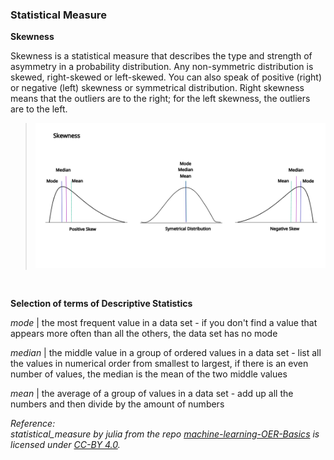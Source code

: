 ### Statistical Measure

**Skewness**

Skewness is a statistical measure that describes the type and strength of asymmetry in a probability distribution. Any non-symmetric distribution is skewed, right-skewed or left-skewed. You can also speak of positive (right) or negative (left) skewness or symmetrical distribution. Right skewness means that the outliers are to the right; for the left skewness, the outliers are to the left.

>![Skewness](../img/skewness.svg)

<br>

**Selection of terms of Descriptive Statistics**

_mode_ | the most frequent value in a data set - if you don't find a value that appears more often than all the others, the data set has no mode

_median_ | the middle value in a group of ordered values in a data set - list all the values in numerical order from smallest to largest, if there is an even number of values, the median is the mean of the two middle values

_mean_ | the average of a group of values in a data set - add up all the numbers and then divide by the amount of numbers


_Reference:  
statistical_measure by julia from the repo [machine-learning-OER-Basics](https://github.com/Machine-Learning-OER-Collection/Machine-Learning-OER-Basics) is licensed under [CC-BY 4.0](https://creativecommons.org/licenses/by/4.0/)._